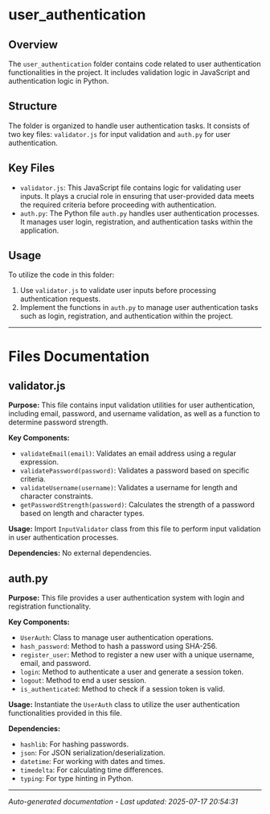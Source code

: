 # user_authentication

## Overview
The `user_authentication` folder contains code related to user authentication functionalities in the project. It includes validation logic in JavaScript and authentication logic in Python.

## Structure
The folder is organized to handle user authentication tasks. It consists of two key files: `validator.js` for input validation and `auth.py` for user authentication.

## Key Files
- `validator.js`: This JavaScript file contains logic for validating user inputs. It plays a crucial role in ensuring that user-provided data meets the required criteria before proceeding with authentication.
- `auth.py`: The Python file `auth.py` handles user authentication processes. It manages user login, registration, and authentication tasks within the application.

## Usage
To utilize the code in this folder:
1. Use `validator.js` to validate user inputs before processing authentication requests.
2. Implement the functions in `auth.py` to manage user authentication tasks such as login, registration, and authentication within the project.

---

# Files Documentation

## validator.js

**Purpose:** This file contains input validation utilities for user authentication, including email, password, and username validation, as well as a function to determine password strength.

**Key Components:**
- `validateEmail(email)`: Validates an email address using a regular expression.
- `validatePassword(password)`: Validates a password based on specific criteria.
- `validateUsername(username)`: Validates a username for length and character constraints.
- `getPasswordStrength(password)`: Calculates the strength of a password based on length and character types.

**Usage:** Import `InputValidator` class from this file to perform input validation in user authentication processes.

**Dependencies:** No external dependencies.

## auth.py

**Purpose:** This file provides a user authentication system with login and registration functionality.

**Key Components:**
- `UserAuth`: Class to manage user authentication operations.
- `hash_password`: Method to hash a password using SHA-256.
- `register_user`: Method to register a new user with a unique username, email, and password.
- `login`: Method to authenticate a user and generate a session token.
- `logout`: Method to end a user session.
- `is_authenticated`: Method to check if a session token is valid.

**Usage:** Instantiate the `UserAuth` class to utilize the user authentication functionalities provided in this file.

**Dependencies:**
- `hashlib`: For hashing passwords.
- `json`: For JSON serialization/deserialization.
- `datetime`: For working with dates and times.
- `timedelta`: For calculating time differences.
- `typing`: For type hinting in Python.

---
*Auto-generated documentation - Last updated: 2025-07-17 20:54:31*
